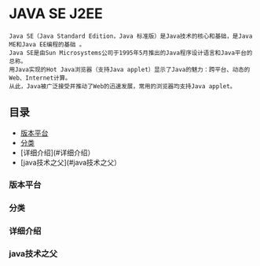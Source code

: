 # JAVA SE J2EE
    Java SE（Java Standard Edition，Java 标准版）是Java技术的核心和基础，是Java ME和Java EE编程的基础 。
    Java SE是由Sun Microsystems公司于1995年5月推出的Java程序设计语言和Java平台的总称。
    用Java实现的Hot Java浏览器（支持Java applet）显示了Java的魅力：跨平台、动态的Web、Internet计算。
    从此，Java被广泛接受并推动了Web的迅速发展，常用的浏览器均支持Java applet。
## 目录

- [版本平台](#版本平台)
- [分类](#分类)
- [详细介绍](#详细介绍）
- [java技术之父](#java技术之父）

### 版本平台
### 分类
### 详细介绍
### java技术之父
